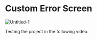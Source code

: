 # Custom Error Screen 

![Untitled-1](https://github.com/SeyyedAmirNimaGhaebi/custom_error_screen/assets/124828880/c4e014b7-915e-47fe-a814-0a19eb30a3b2)

<p>Testing the project in the following video:</p>
